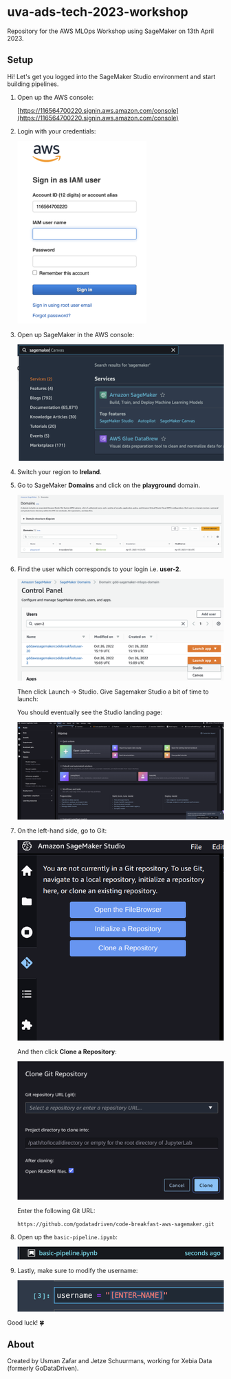 # uva-ads-tech-2023-workshop
Repository for the AWS MLOps Workshop using SageMaker on 13th April 2023.


## Setup

Hi! Let's get you logged into the SageMaker Studio environment and start building pipelines.

1. Open up the AWS console:

    [https://116564700220.signin.aws.amazon.com/console](https://116564700220.signin.aws.amazon.com/console)

2. Login with your credentials:

    <img src="docs/aws-login-screen.png" width="300px" />

3. Open up SageMaker in the AWS console:

    <img src="docs/sagemaker-in-aws-console.png" />

4. Switch your region to **Ireland**.

5. Go to SageMaker **Domains** and click on the **playground** domain.

    ![](docs/domain-list.png)

6. Find the user which corresponds to your login i.e. **user-2**.

    ![](docs/user-filter-in-sm-domain.png)

    Then click Launch -> Studio. Give Sagemaker Studio a bit of time to launch:

    You should eventually see the Studio landing page:

    ![](docs/sm-studio-just-opened.png)

6. On the left-hand side, go to Git:

    ![](docs/git-clone-aws-studio.png)

    And then click **Clone a Repository**:
    
    ![](docs/clone-repo.png)

    Enter the following Git URL:

    ```
    https://github.com/godatadriven/code-breakfast-aws-sagemaker.git
    ```

6. Open up the `basic-pipeline.ipynb`:

    ![](docs/basic-pipeline.png)

7. Lastly, make sure to modify the username:

    ![](docs/modify-username-in-notebook.png)


Good luck! 🍀

## About
Created by Usman Zafar and Jetze Schuurmans, working for Xebia Data (formerly GoDataDriven).